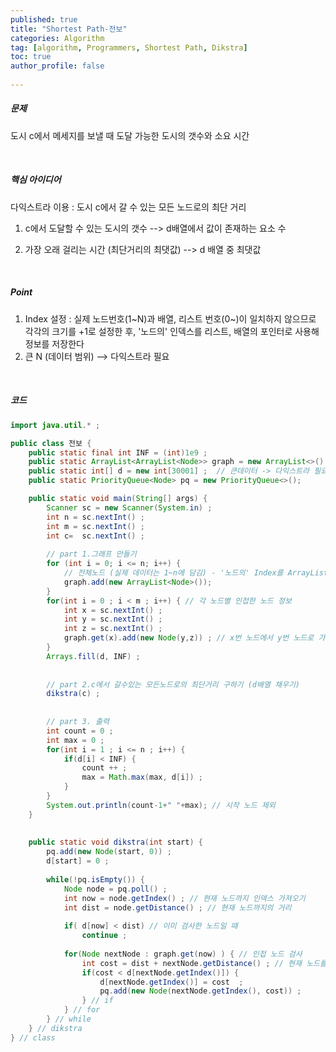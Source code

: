```yaml
---
published: true
title: "Shortest Path-전보" 
categories: Algorithm 
tag: [algorithm, Programmers, Shortest Path, Dikstra] 
toc: true
author_profile: false 
  
---
```




##### 문제

도시 c에서 메세지를 보낼 때 도달 가능한 도시의 갯수와 소요 시간  

<br>



##### 핵심 아이디어

다익스트라 이용 : 도시 c에서 갈 수 있는 모든 노드로의 최단 거리 
1. c에서 도달할 수 있는 도시의 갯수 --> d배열에서 값이 존재하는 요소 수  

2. 가장 오래 걸리는 시간 (최단거리의 최댓값) --> d 배열 중 최댓값 

<br>



##### Point

1. Index 설정 : 실제 노드번호(1~N)과 배열, 리스트 번호(0~)이 일치하지 않으므로 각각의 크기를 +1로 설정한 후, '노드의' 인덱스를 리스트, 배열의 포인터로 사용해 정보를 저장한다 
2. 큰 N (데이터 범위) --> 다익스트라 필요

<br>



##### 코드

```java 
import java.util.* ; 

public class 전보 {
	public static final int INF = (int)1e9 ; 
	public static ArrayList<ArrayList<Node>> graph = new ArrayList<>() ; // 그래프
	public static int[] d = new int[30001] ;  // 큰데이터 -> 다익스트라 필요 
	public static PriorityQueue<Node> pq = new PriorityQueue<>(); 

	public static void main(String[] args) {
		Scanner sc = new Scanner(System.in) ;
		int n = sc.nextInt() ; 
		int m = sc.nextInt() ; 
		int c=  sc.nextInt() ; 
		
		// part 1.그래프 만들기 
        for (int i = 0; i <= n; i++) { 
        	// 전체노드 (실제 데이터는 1~n에 담김) - '노드의' Index를 ArrayList, d의 포인터로 사용하기 때문 
            graph.add(new ArrayList<Node>());
        }
		for(int i = 0 ; i < m ; i++) { // 각 노드별 인접한 노드 정보 
			int x = sc.nextInt() ; 
			int y = sc.nextInt() ; 
			int z = sc.nextInt() ; 
			graph.get(x).add(new Node(y,z)) ; // x번 노드에서 y번 노드로 가는 비용이 z
		}
		Arrays.fill(d, INF) ; 
		
		
		// part 2.c에서 갈수있는 모든노드로의 최단거리 구하기 (d배열 채우기) 
		dikstra(c) ; 
		
		
		// part 3. 출력 
		int count = 0 ;
		int max = 0 ; 
		for(int i = 1 ; i <= n ; i++) {
			if(d[i] < INF) {
				count ++ ; 
				max = Math.max(max, d[i]) ; 
			}
		}
		System.out.println(count-1+" "+max); // 시작 노드 제외
	}
	
	
	public static void dikstra(int start) {
		pq.add(new Node(start, 0)) ; 
		d[start] = 0 ; 
	
		while(!pq.isEmpty()) {
			Node node = pq.poll() ; 
			int now = node.getIndex() ; // 현재 노드까지 인덱스 가져오기
			int dist = node.getDistance() ; // 현재 노드까지의 거리
	
			if( d[now] < dist) // 이미 검사한 노드일 때 
				continue ; 
		
			for(Node nextNode : graph.get(now) ) { // 인접 노드 검사 
				int cost = dist + nextNode.getDistance() ; // 현재 노드를 거쳐가는 거리 계산 
				if(cost < d[nextNode.getIndex()]) { 
					d[nextNode.getIndex()] = cost  ; 
					pq.add(new Node(nextNode.getIndex(), cost)) ; 
				} // if
			} // for
		} // while 
	} // dikstra
} // class 

```

<br> 

